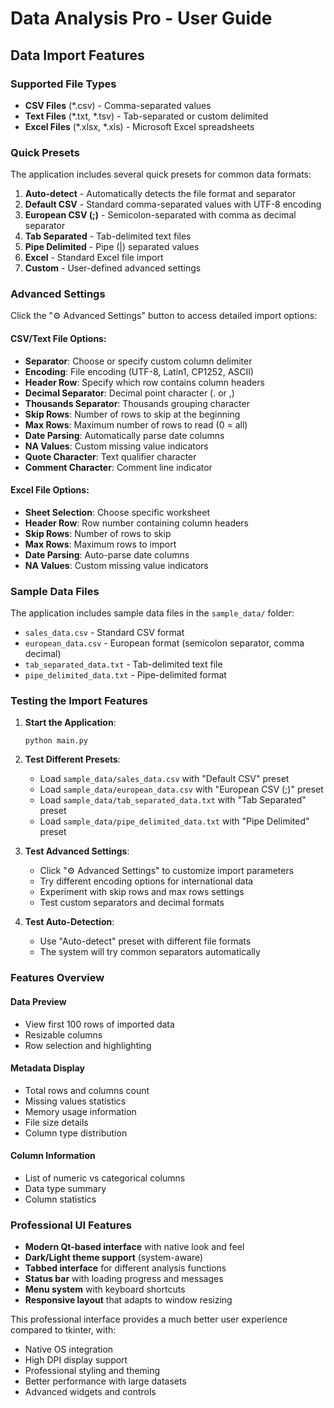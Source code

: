 # Data Analysis Pro - User Guide

## Data Import Features

### Supported File Types
- **CSV Files** (*.csv) - Comma-separated values
- **Text Files** (*.txt, *.tsv) - Tab-separated or custom delimited
- **Excel Files** (*.xlsx, *.xls) - Microsoft Excel spreadsheets

### Quick Presets
The application includes several quick presets for common data formats:

1. **Auto-detect** - Automatically detects the file format and separator
2. **Default CSV** - Standard comma-separated values with UTF-8 encoding
3. **European CSV (;)** - Semicolon-separated with comma as decimal separator
4. **Tab Separated** - Tab-delimited text files
5. **Pipe Delimited** - Pipe (|) separated values
6. **Excel** - Standard Excel file import
7. **Custom** - User-defined advanced settings

### Advanced Settings
Click the "⚙️ Advanced Settings" button to access detailed import options:

#### CSV/Text File Options:
- **Separator**: Choose or specify custom column delimiter
- **Encoding**: File encoding (UTF-8, Latin1, CP1252, ASCII)
- **Header Row**: Specify which row contains column headers
- **Decimal Separator**: Decimal point character (. or ,)
- **Thousands Separator**: Thousands grouping character
- **Skip Rows**: Number of rows to skip at the beginning
- **Max Rows**: Maximum number of rows to read (0 = all)
- **Date Parsing**: Automatically parse date columns
- **NA Values**: Custom missing value indicators
- **Quote Character**: Text qualifier character
- **Comment Character**: Comment line indicator

#### Excel File Options:
- **Sheet Selection**: Choose specific worksheet
- **Header Row**: Row number containing column headers
- **Skip Rows**: Number of rows to skip
- **Max Rows**: Maximum rows to import
- **Date Parsing**: Auto-parse date columns
- **NA Values**: Custom missing value indicators

### Sample Data Files
The application includes sample data files in the `sample_data/` folder:

- `sales_data.csv` - Standard CSV format
- `european_data.csv` - European format (semicolon separator, comma decimal)
- `tab_separated_data.txt` - Tab-delimited text file
- `pipe_delimited_data.txt` - Pipe-delimited format

### Testing the Import Features

1. **Start the Application**:
   ```
   python main.py
   ```

2. **Test Different Presets**:
   - Load `sample_data/sales_data.csv` with "Default CSV" preset
   - Load `sample_data/european_data.csv` with "European CSV (;)" preset
   - Load `sample_data/tab_separated_data.txt` with "Tab Separated" preset
   - Load `sample_data/pipe_delimited_data.txt` with "Pipe Delimited" preset

3. **Test Advanced Settings**:
   - Click "⚙️ Advanced Settings" to customize import parameters
   - Try different encoding options for international data
   - Experiment with skip rows and max rows settings
   - Test custom separators and decimal formats

4. **Test Auto-Detection**:
   - Use "Auto-detect" preset with different file formats
   - The system will try common separators automatically

### Features Overview

#### Data Preview
- View first 100 rows of imported data
- Resizable columns
- Row selection and highlighting

#### Metadata Display
- Total rows and columns count
- Missing values statistics
- Memory usage information
- File size details
- Column type distribution

#### Column Information
- List of numeric vs categorical columns
- Data type summary
- Column statistics

### Professional UI Features
- **Modern Qt-based interface** with native look and feel
- **Dark/Light theme support** (system-aware)
- **Tabbed interface** for different analysis functions
- **Status bar** with loading progress and messages
- **Menu system** with keyboard shortcuts
- **Responsive layout** that adapts to window resizing

This professional interface provides a much better user experience compared to tkinter, with:
- Native OS integration
- High DPI display support
- Professional styling and theming
- Better performance with large datasets
- Advanced widgets and controls
